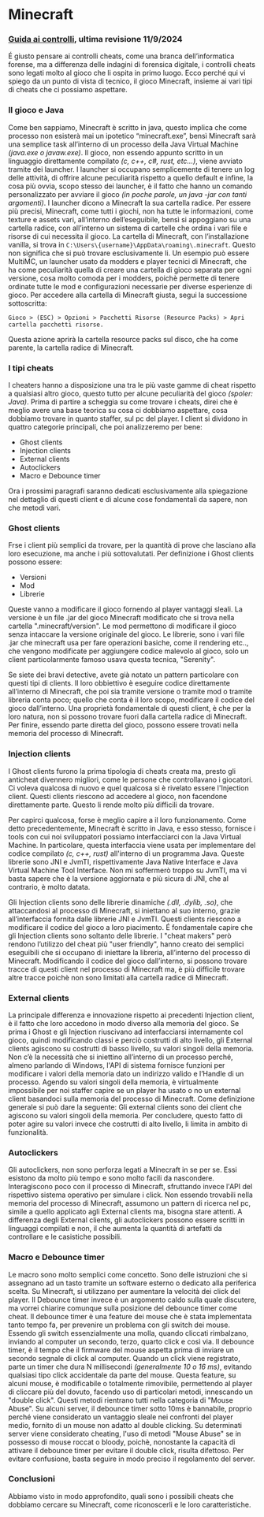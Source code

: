 # Minecraft

### [Guida ai controlli](README.md), ultima revisione 11/9/2024

É giusto pensare ai controlli cheats, come una branca dell’informatica forense, ma a differenza delle indagini di forensica digitale, i controlli cheats sono legati molto al gioco che li ospita in primo luogo. Ecco perché qui vi spiego da un punto di vista di tecnico, il gioco Minecraft, insieme ai vari tipi di cheats che ci possiamo aspettare.

### Il gioco e Java

Come ben sappiamo, Minecraft è scritto in java, questo implica che come processo non esisterà mai un ipotetico “minecraft.exe”, bensì Minecraft sarà una semplice task all’interno di un processo della Java Virtual Machine _(java.exe o javaw.exe)_. Il gioco, non essendo appunto scritto in un linguaggio direttamente compilato _(c, c++, c#, rust, etc...)_, viene avviato tramite dei launcher. I launcher si occupano semplicemente di tenere un log delle attività, di offrire alcune peculiarità rispetto a quello default e infine, la cosa più ovvia, scopo stesso dei launcher, è il fatto che hanno un comando personalizzato per avviare il gioco _(in poche parole, un java -jar con tanti argomenti)_. I launcher dicono a Minecraft la sua cartella radice. Per essere più precisi, Minecraft, come tutti i giochi, non ha tutte le informazioni, come texture e assets vari, all’interno dell’eseguibile, bensì si appoggiano su una cartella radice, con all’interno un sistema di cartelle che ordina i vari file e risorse di cui necessita il gioco. La cartella di Minecraft, con l’installazione vanilla, si trova in `C:\Users\{username}\AppData\roaming\.minecraft`. Questo non significa che si può trovare esclusivamente li. Un esempio può essere MultiMC, un launcher usato da modders e player tecnici di Minecraft, che ha come peculiarità quella di creare una cartella di gioco separata per ogni versione, cosa molto comoda per i modders, poichè permette di tenere ordinate tutte le mod e configurazioni necessarie per diverse esperienze di gioco. Per accedere alla cartella di Minecraft giusta, segui la successione sottoscritta:

```
Gioco > (ESC) > Opzioni > Pacchetti Risorse (Resource Packs) > Apri cartella pacchetti risorse.
```

Questa azione aprirà la cartella resource packs sul disco, che ha come parente, la cartella radice di Minecraft.

### I tipi cheats

I cheaters hanno a disposizione una tra le più vaste gamme di cheat rispetto a qualsiasi altro gioco, questo tutto per alcune peculiarità del gioco _(spoler: Java)_. Prima di partire a scheggia su come trovare i cheats, direi che è meglio avere una base teorica su cosa ci dobbiamo aspettare, cosa dobbiamo trovare in quanto staffer, sul pc del player. I client si dividono in quattro categorie principali, che poi analizzeremo per bene:

- Ghost clients
- Injection clients
- External clients
- Autoclickers
- Macro e Debounce timer

Ora i prossimi paragrafi saranno dedicati esclusivamente alla spiegazione nel dettaglio di questi client e di alcune cose fondamentali da sapere, non che metodi vari.

### Ghost clients

Frse i client più semplici da trovare, per la quantità di prove che lasciano alla loro esecuzione, ma anche i più sottovalutati. Per definizione i Ghost clients possono essere:

- Versioni
- Mod
- Librerie

Queste vanno a modificare il gioco fornendo al player vantaggi sleali. La versione è un file .jar del gioco Minecraft modificato che si trova nella cartella ".minecraft/version". Le mod permettono di modificare il gioco senza intaccare la versione originale del gioco. Le librerie, sono i vari file .jar che minecraft usa per fare operazioni basiche, come il rendering etc.., che vengono modificate per aggiungere codice malevolo al gioco, solo un client particolarmente famoso usava questa tecnica, "Serenity".

Se siete dei bravi detective, avete già notato un pattern particolare con questi tipi di clients. Il loro obbiettivo è eseguire codice direttamente all’interno di Minecraft, che poi sia tramite versione o tramite mod o tramite libreria conta poco; quello che conta è il loro scopo, modificare il codice del gioco dall’interno. Una proprietà fondamentale di questi client, è che per la loro natura, non si possono trovare fuori dalla cartella radice di Minecraft. Per finire, essendo parte diretta del gioco, possono essere trovati nella memoria del processo di Minecraft.

### Injection clients

I Ghost clients furono la prima tipologia di cheats creata ma, presto gli anticheat divennero migliori, come le persone che controllavano i giocatori. Ci voleva qualcosa di nuovo e quel qualcosa si è rivelato essere l'Injection client. Questi clients riescono ad accedere al gioco, non facendone direttamente parte. Questo li rende molto più difficili da trovare.

Per capirci qualcosa, forse è meglio capire a il loro funzionamento. Come detto precedentemente, Minecraft è scritto in Java, e esso stesso, fornisce i tools con cui noi sviluppatori possiamo interfacciarci con la Java Virtual Machine. In particolare, questa interfaccia viene usata per implementare del codice compilato _(c, c++, rust)_ all'interno di un programma Java. Queste librerie sono JNI e JvmTI, rispettivamente Java Native Interface e Java Virtual Machine Tool Interface. Non mi soffermerò troppo su JvmTI, ma vi basta sapere che è la versione aggiornata e più sicura di JNI, che al contrario, è molto datata.

Gli Injection clients sono delle librerie dinamiche _(.dll, .dylib, .so)_, che attaccandosi al processo di Minecraft, si iniettano al suo interno, grazie all’interfaccia fornita dalle librerie JNI e JvmTI. Questi clients riescono a modificare il codice del gioco a loro piacimento. É fondamentale capire che gli Injection clients sono soltanto delle librerie. I "cheat makers" però rendono l’utilizzo del cheat più "user friendly", hanno creato dei semplici eseguibili che si occupano di iniettare la libreria, all’interno del processo di Minecraft. Modificando il codice del gioco dall’interno, si possono trovare tracce di questi client nel processo di Minecraft ma, è più difficile trovare altre tracce poichè non sono limitati alla cartella radice di Minecraft.

### External clients

La principale differenza e innovazione rispetto ai precedenti Injection client, è il fatto che loro accedono in modo diverso alla memoria del gioco. Se prima i Ghost e gli Injection riuscivano ad interfacciarsi internamente col gioco, quindi modificando classi e perciò costrutti di alto livello, gli External clients agiscono su costrutti di basso livello, su valori singoli della memoria. Non c’è la necessità che si iniettino all’interno di un processo perché, almeno parlando di Windows, l'API di sistema fornisce funzioni per modificare i valori della memoria dato un indirizzo valido e l’Handle di un processo. Agendo su valori singoli della memoria, è virtualmente impossibile per noi staffer capire se un player ha usato o no un external client basandoci sulla memoria del processo di Minecraft. Come definizione generale si può dare la seguente: Gli external clients sono dei client che agiscono su valori singoli della memoria. Per concludere, questo fatto di poter agire su valori invece che costrutti di alto livello, li limita in ambito di funzionalità.

### Autoclickers

Gli autoclickers, non sono perforza legati a Minecraft in se per se. Essi esistono da molto più tempo e sono molto facili da nascondere. Interagiscono poco con il processo di Minecraft, sfruttando invece l'API del rispettivo sistema operativo per simulare i click. Non essendo trovabili nella memoria del processo di Minecraft, assumono un pattern di ricerca nel pc, simile a quello applicato agli External clients ma, bisogna stare attenti. A differenza degli External clients, gli autoclickers possono essere scritti in linguaggi compilati e non, il che aumenta la quantità di artefatti da controllare e le casistiche possibili.

### Macro e Debounce timer

Le macro sono molto semplici come concetto. Sono delle istruzioni che si assegnano ad un tasto tramite un software esterno o dedicato alla periferica scelta. Su Minecraft, si utilizzano per aumentare la velocità dei click del player. Il Debounce timer invece è un argomento caldo sulla quale discutere, ma vorrei chiarire comunque sulla posizione del debounce timer come cheat. Il debounce timer è una feature dei mouse che è stata implementata tanto tempo fa, per prevenire un problema con gli switch dei mouse. Essendo gli switch essenzialmente una molla, quando cliccati rimbalzano, inviando al computer un secondo, terzo, quarto click e così via. Il debounce timer, è il tempo che il firmware del mouse aspetta prima di inviare un secondo segnale di click al computer. Quando un click viene registrato, parte un timer che dura N millisecondi _(generalmente 10 o 16 ms)_, evitando qualsiasi tipo click accidentale da parte del mouse. Questa feature, su alcuni mouse, è modificabile o totalmente rimovibile, permettendo al player di cliccare più del dovuto, facendo uso di particolari metodi, innescando un "double click". Questi metodi rientrano tutti nella categoria di "Mouse Abuse". Su alcuni server, il debounce timer sotto 10ms è bannabile, proprio perché viene considerato un vantaggio sleale nei confronti del player medio, fornito di un mouse non adatto al double clicking. Su determinati server viene considerato cheating, l'uso di metodi "Mouse Abuse" se in possesso di mouse roccat o bloody, poichè, nonostante la capacità di attivare il debounce timer per evitare il double click, risulta difettoso. Per evitare confusione, basta seguire in modo preciso il regolamento del server.

### Conclusioni

Abbiamo visto in modo approfondito, quali sono i possibili cheats che dobbiamo cercare su Minecraft, come riconoscerli e le loro caratteristiche.
